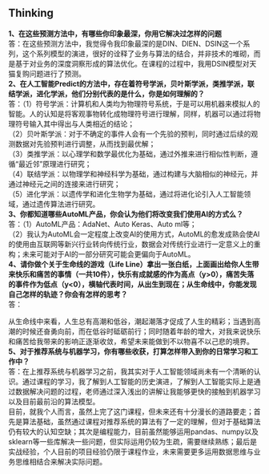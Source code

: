 ## Thinking  
**1、在这些预测方法中，有哪些你印象最深，你用它解决过怎样的问题**  
答：在这些预测方法中，我觉得令我印象最深的是DIN、DIEN、DSIN这一个系列，这个系列模型的演进，很好的诠释了业务与算法的结合，并非技术的堆砌，而是基于对业务的深度洞察形成的算法优化。在课程的过程中，我用DSIN模型对天猫复购问题进行了预测。  
**2、在人工智能Predict的方法中，存在着符号学派，贝叶斯学派，类推学派，联结学派，进化学派，他们分别代表的是什么，你是如何理解的？**  
答：（1）符号学派：计算机和人类均为物理符号系统，于是可以用机器来模拟人的智能。人的认知是将客观事物转化成物理符号进行理解，同样，机器可以通过将物理符号输入其中得出与人类相近的结论；  
（2）贝叶斯学派：对于不确定的事件人会有一个先验的预判，同时通过后续的观测数据对先验预判进行调整，从而找到最优解；  
（3）类推学派：以心理学和数学最优化为基础，通过外推来进行相似性判断，遵循“最近邻”原理进行研究；  
（4）联结学派：以物理学和神经科学为基础，通过构建与大脑相似的神经元，并通过神经元之间的连接来进行研究；  
（5）进化学派：以遗传学和进化生物学为基础，通过将进化论引入人工智能领域，通过遗传算法进行研究。  
**3、你都知道哪些AutoML产品，你会认为他们将改变我们使用AI的方式么？**  
答：（1）AutoML产品：AdaNet、Auto Keras、Auto ml等；  
（2）我认为AutoML会一定程度上改变AI的使用方式，AutoML的愈发成熟会使AI的使用由互联网等新兴行业转向传统行业，数据会对传统行业进行一定意义上的重构；未来可能对于AI的一部分研究可能会更偏向于AutoML。  
**4、请你做个关于生命线的游戏（Life Line）拿出一张白纸，上面画出给你人生带来快乐和痛苦的事情（一共10件），快乐有成就感的作为高点（y>0），痛苦失落的事件作为低点（y<0），横轴代表时间，从出生到现在；从生命线中，你能发现自己怎样的轨迹？你会有怎样的思考？**  
答：  
   
从生命线中来看，人生总有高潮和低谷，潮起潮落才促成了人生的精彩；当遇到高潮的时候还奋勇向前，而在低谷时砥砺前行；同时随着年龄的增大，对我来说快乐和痛苦给我带来的影响正逐渐收敛，希望未来能做到不以物喜不以己悲的境界。  
**5、对于推荐系统与机器学习，你有哪些收获，打算怎样带入到你的日常学习和工作中？**  
答：在上推荐系统与机器学习之前，我其实对于人工智能领域尚未有一个清晰的认识。通过课程的学习，我了解到人工智能的历史演进，了解到人工智能实际上是通过数据解决问题的过程，老师通过深入浅出的讲解让我能够更快的接触到机器学习以及目前最前沿的算法模型。  
目前，就我个人而言，虽然上完了这门课程，但未来还有十分漫长的道路要走；首先是算法基础，虽然通过课程对推荐系统的算法有了一定的理解，但对于基础算法仍有较大的认知空缺；其次是编程能力，目前虽然能够运用pandas、numpy以及sklearn等一些库解决一些问题，但实际运用仍较为生疏，需要继续熟练；最后是实战经验，个人目前的项目经验仍限于课程作业，未来需要更多运用数据思维与业务思维相结合来解决实际问题。  

